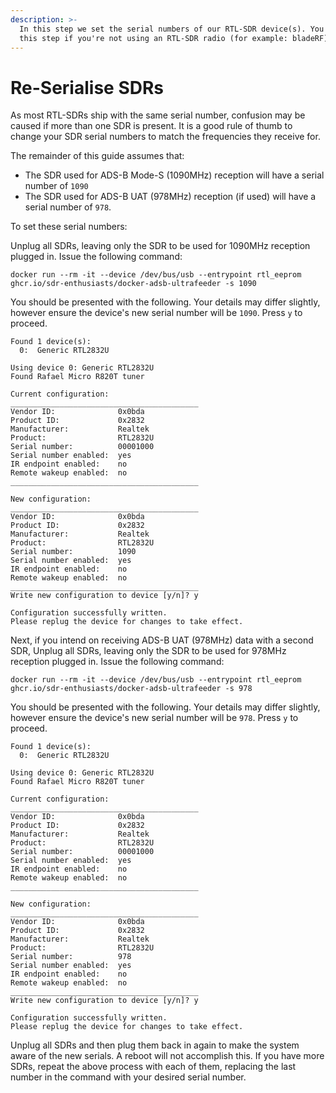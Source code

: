 ```yaml
---
description: >-
  In this step we set the serial numbers of our RTL-SDR device(s). You can skip
  this step if you're not using an RTL-SDR radio (for example: bladeRF).
---
```


# Re-Serialise SDRs

As most RTL-SDRs ship with the same serial number, confusion may be caused if more than one SDR is present. It is a good rule of thumb to change your SDR serial numbers to match the frequencies they receive for.

The remainder of this guide assumes that:

* The SDR used for ADS-B Mode-S \(1090MHz\) reception will have a serial number of `1090`
* The SDR used for ADS-B UAT \(978MHz\) reception \(if used\) will have a serial number of `978`.

To set these serial numbers:

Unplug all SDRs, leaving only the SDR to be used for 1090MHz reception plugged in. Issue the following command:

```text
docker run --rm -it --device /dev/bus/usb --entrypoint rtl_eeprom ghcr.io/sdr-enthusiasts/docker-adsb-ultrafeeder -s 1090
```

You should be presented with the following. Your details may differ slightly, however ensure the device's new serial number will be `1090`. Press `y` to proceed.

```text
Found 1 device(s):
  0:  Generic RTL2832U

Using device 0: Generic RTL2832U
Found Rafael Micro R820T tuner

Current configuration:
__________________________________________
Vendor ID:              0x0bda
Product ID:             0x2832
Manufacturer:           Realtek
Product:                RTL2832U
Serial number:          00001000
Serial number enabled:  yes
IR endpoint enabled:    no
Remote wakeup enabled:  no
__________________________________________

New configuration:
__________________________________________
Vendor ID:              0x0bda
Product ID:             0x2832
Manufacturer:           Realtek
Product:                RTL2832U
Serial number:          1090
Serial number enabled:  yes
IR endpoint enabled:    no
Remote wakeup enabled:  no
__________________________________________
Write new configuration to device [y/n]? y

Configuration successfully written.
Please replug the device for changes to take effect.
```

Next, if you intend on receiving ADS-B UAT \(978MHz\) data with a second SDR, Unplug all SDRs, leaving only the SDR to be used for 978MHz reception plugged in. Issue the following command:

```text
docker run --rm -it --device /dev/bus/usb --entrypoint rtl_eeprom ghcr.io/sdr-enthusiasts/docker-adsb-ultrafeeder -s 978
```

You should be presented with the following. Your details may differ slightly, however ensure the device's new serial number will be `978`. Press `y` to proceed.

```text
Found 1 device(s):
  0:  Generic RTL2832U

Using device 0: Generic RTL2832U
Found Rafael Micro R820T tuner

Current configuration:
__________________________________________
Vendor ID:              0x0bda
Product ID:             0x2832
Manufacturer:           Realtek
Product:                RTL2832U
Serial number:          00001000
Serial number enabled:  yes
IR endpoint enabled:    no
Remote wakeup enabled:  no
__________________________________________

New configuration:
__________________________________________
Vendor ID:              0x0bda
Product ID:             0x2832
Manufacturer:           Realtek
Product:                RTL2832U
Serial number:          978
Serial number enabled:  yes
IR endpoint enabled:    no
Remote wakeup enabled:  no
__________________________________________
Write new configuration to device [y/n]? y

Configuration successfully written.
Please replug the device for changes to take effect.
```

Unplug all SDRs and then plug them back in again to make the system aware of the new serials. A reboot will not accomplish this.  If you have more SDRs, repeat the above process with each of them, replacing the last number in the command with your desired serial number.

